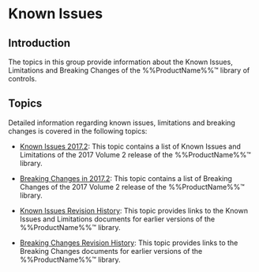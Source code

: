 ﻿<!--
|metadata|
{
    "fileName": "known-issues",
    "controlName": "",
    "tags": []
}
|metadata|
-->

# Known Issues


## Introduction

The topics in this group provide information about the Known Issues, Limitations and Breaking Changes of the %%ProductName%%™ library of controls.

## Topics

Detailed information regarding known issues, limitations and breaking changes is covered in the following topics:

- [Known Issues 2017.2](Known-Issues-and-Limitations-2017-Volume-2.html): This topic contains a list of Known Issues and Limitations of the 2017 Volume 2 release of the %%ProductName%%™ library.

- [Breaking Changes in 2017.2](Breaking-Changes-2017-Volume-2.html): This topic contains a list of Breaking Changes of the 2017 Volume 2 release of the %%ProductName%%™ library.

- [Known Issues Revision History](Known-Issues-Revision-History.html): This topic provides links to the Known Issues and Limitations documents for earlier versions of the %%ProductName%%™ library.

- [Breaking Changes Revision History](Breaking-Changes-Revision-History.html): This topic provides links to the Breaking Changes documents for earlier versions of the %%ProductName%%™ library.





 

 


